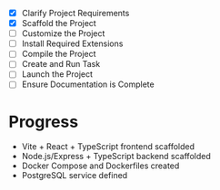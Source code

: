 - [x] Clarify Project Requirements
- [x] Scaffold the Project
- [ ] Customize the Project
- [ ] Install Required Extensions
- [ ] Compile the Project
- [ ] Create and Run Task
- [ ] Launch the Project
- [ ] Ensure Documentation is Complete

# Progress

- Vite + React + TypeScript frontend scaffolded
- Node.js/Express + TypeScript backend scaffolded
- Docker Compose and Dockerfiles created
- PostgreSQL service defined
